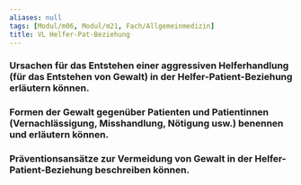 ```yaml
---
aliases: null
tags: [Modul/m06, Modul/m21, Fach/Allgemeinmedizin]
title: VL Helfer-Pat-Beziehung
---
```

       

### Ursachen für das Entstehen einer aggressiven Helferhandlung (für das Entstehen von Gewalt) in der Helfer-Patient-Beziehung erläutern können.

### Formen der Gewalt gegenüber Patienten und Patientinnen (Vernachlässigung, Misshandlung, Nötigung usw.) benennen und erläutern können.

### Präventionsansätze zur Vermeidung von Gewalt in der Helfer-Patient-Beziehung beschreiben können.